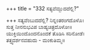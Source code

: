 +++
title = "332 ಸತ್ಯವೆಮ್ಬುದದೆಲ್ಲಿ?"

+++
ಸತ್ಯವೆಂಬುದದೆಲ್ಲಿ? ನಿನ್ನಂತರಂಗದೊಳೊ।  
ಸುತ್ತ ನೀನನುಭವಿಪ ಬಾಹ್ಯಚಿತ್ರದೊಳೋ॥  
ಯುಕ್ತಿಯಿಂದೊಂದನೊಂದಕೆ ತೊಡಿಸಿ ಸರಿನೋಡೆ।  
ತತ್ತ್ವದರ್ಶನವಹುದು - ಮಂಕುತಿಮ್ಮ॥  
